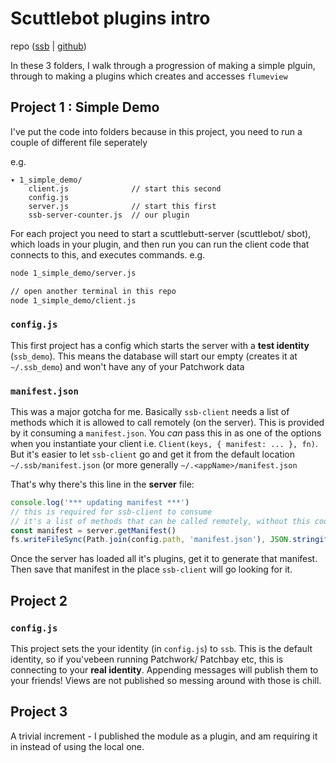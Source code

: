 # Scuttlebot plugins intro

repo ([ssb](%f2PZYbacgJpNq4buNCVsjG6j55K8olw80QxPjF2Teqs=.sha256) | [github](https://www.github.com:mixmix/ssb-server-plugin-intro))

In these 3 folders, I walk through a progression of making a simple plguin, through to making a plugins which creates and accesses `flumeview`

## Project 1 : Simple Demo

I've put the code into folders because in this project, you need to run a couple of different file seperately

e.g.
```
▾ 1_simple_demo/
    client.js              // start this second
    config.js               
    server.js              // start this first
    ssb-server-counter.js  // our plugin
```

For each project you need to start a scuttlebutt-server (scuttlebot/ sbot), which loads in your plugin, and then run you can run the client code that connects to this, and executes commands. e.g.

```bash
node 1_simple_demo/server.js

// open another terminal in this repo
node 1_simple_demo/client.js
```

### `config.js`

This first project has a config which starts the server with a **test identity** (`ssb_demo`). This means the database will start our empty (creates it at `~/.ssb_demo`) and won't have any of your Patchwork data

### `manifest.json`

This was a major gotcha for me. Basically `ssb-client` needs a list of methods which it is allowed to call remotely (on the server).
This is provided by it consuming a `manifest.json`.
You _can_ pass this in as one of the options when you instantiate your client i.e. `Client(keys, { manifest: ... }, fn)`.
But it's easier to let `ssb-client` go and get it from the default location `~/.ssb/manifest.json` (or more generally `~/.<appName>/manifest.json`


That's why there's this line in the **server** file:
```js
console.log('*** updating manifest ***')
// this is required for ssb-client to consume
// it's a list of methods that can be called remotely, without this code we won't be able to call our new plugin
const manifest = server.getManifest()
fs.writeFileSync(Path.join(config.path, 'manifest.json'), JSON.stringify(manifest))
```

Once the server has loaded all it's plugins, get it to generate that manifest.
Then save that manifest in the place `ssb-client` will go looking for it.

## Project 2

### `config.js`

This project sets the your identity (in `config.js`) to `ssb`. This is the default identity, so if you'vebeen running Patchwork/ Patchbay etc, this is connecting to your **real identity**.
Appending messages will publish them to your friends!
Views are not published so messing around with those is chill.


## Project 3

A trivial increment - I published the module as a plugin, and am requiring it in instead of using the local one.


